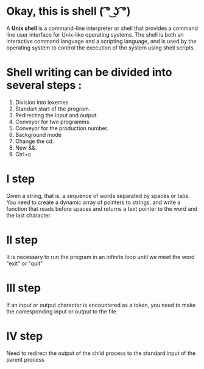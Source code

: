 # Okay, this is shell ( ͡° ͜ʖ ͡°)

A **Unix shell** is a command-line interpreter or shell that provides a command line user interface for Unix-like operating systems. The shell is both an interactive command language and a scripting language, and is used by the operating system to control the execution of the system using shell scripts.

# Shell writing can be divided into several steps :

1. Division into lexemes 
2. Standart start of the program.
3. Redirecting the input and output.
4. Сonveyor for two programms.
5. Conveyor for the production number.
6. Background mode
7. Change the cd.
8. New &&.
9. Ctrl+c

# I step
Given a string, that is, a sequence of words separated by spaces or tabs. You need to create a dynamic array of pointers to strings, and write a function that reads before spaces and returns a text pointer to the word and the last character.
# II step
It is necessary to run the program in an infinite loop until we meet the word "exit" or "quit"
# III step 
If an input or output character is encountered as a token, you need to make the corresponding input or output to the file
# IV step 
Need to redirect the output of the child process to the standard input of the parent process


